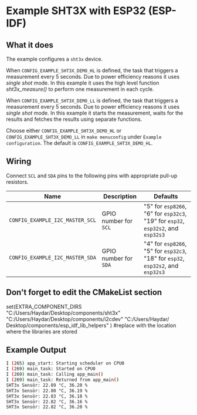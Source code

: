 # Example SHT3X with ESP32 (ESP-IDF)

## What it does

The example configures a `sht3x` device.

When `CONFIG_EXAMPLE_SHT3X_DEMO_HL` is defined, the task that triggers a
measurement every 5 seconds. Due to power efficiency reasons it uses *single
shot* mode. In this example it uses the high level function *sht3x_measure()* to
perform one measurement in each cycle.

When `CONFIG_EXAMPLE_SHT3X_DEMO_LL` is defined, the task that triggers a
measurement every 5 seconds. Due to power efficiency reasons it uses *single
shot* mode. In this example it starts the measurement, waits for the results
and fetches the results using separate functions.

Choose either `CONFIG_EXAMPLE_SHT3X_DEMO_HL` or `CONFIG_EXAMPLE_SHT3X_DEMO_LL`
in `make menuconfig` under `Example configuration`. The default is
`CONFIG_EXAMPLE_SHT3X_DEMO_HL`.

## Wiring


Connect `SCL` and `SDA` pins to the following pins with appropriate pull-up
resistors.

| Name | Description | Defaults |
|------|-------------|----------|
| `CONFIG_EXAMPLE_I2C_MASTER_SCL` | GPIO number for `SCL` | "5" for `esp8266`, "6" for `esp32c3`, "19" for `esp32`, `esp32s2`, and `esp32s3` |
| `CONFIG_EXAMPLE_I2C_MASTER_SDA` | GPIO number for `SDA` | "4" for `esp8266`, "5" for `esp32c3`, "18" for `esp32`, `esp32s2`, and `esp32s3` |

## Don't forget to edit the CMakeList section

set(EXTRA_COMPONENT_DIRS "C:/Users/Haydar/Desktop/components/sht3x" 
"C:/Users/Haydar/Desktop/components/i2cdev" 
"C:/Users/Haydar/ Desktop/components/esp_idf_lib_helpers" ) #replace with the location where the libraries are stored

## Example Output
```bash
I (265) app_start: Starting scheduler on CPU0
I (269) main_task: Started on CPU0
I (269) main_task: Calling app_main()
I (269) main_task: Returned from app_main()
SHT3x Sensör: 22.89 °C, 36.20 %
SHT3x Sensör: 22.80 °C, 36.19 %
SHT3x Sensör: 22.83 °C, 36.18 %
SHT3x Sensör: 22.82 °C, 36.16 %
SHT3x Sensör: 22.82 °C, 36.20 %
```
